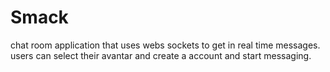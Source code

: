 # Smack
chat room application that uses webs sockets to get in real time messages. users can select their avantar 
and create a account and start messaging.
